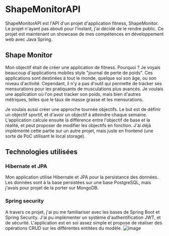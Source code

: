 # ShapeMonitorAPI
ShapeMonitorAPI est l'API d'un projet d'application fitness, ShapeMonitor. Le projet n'ayant pas abouti pour l'instant, j'ai décidé de le rendre public. Ce projet est maintenant un showcase de mes compétences en développement web avec Java Spring.


## Shape Monitor
Mon objectif était de créer une application de fitness. Pourquoi ? Je voyais beaucoup d'applications mobiles style "journal de perte de poids". Ces applications sont destinées à tout le monde, quelque soi son âge, ou son niveau d'activité. Cependant, il n'y a pas d'outil qui permette de tracker ses mensurations pour les pratiquants de musculations plus avancés. Je voulais une application où l'on peut tracker son poids, mais bien d'autres métriques, telles que le taux de masse grasse et les mensurations.

Je voulais aussi créer une approche tournée objectifs. Le but est de définir un objectif sportif, et d'avoir un objectif à atteindre chaque semaine. L'application calcule ensuite la différence entre l'objectif de base et la réalité, et peut proposer de modifier les objectifs en fonction. J'ai déjà implémenté cette partie sur un autre projet, mais juste en frontend (une sorte de PoC utilisant le local storage).

## Technologies utilisées

### Hibernate et JPA
Mon application utilise Hibernate et JPA pour la persistance des données. Les données sont à la base persistées sur une  base PostgreSQL, mais j'avais pour projet de la porter sur MongoDB.

### Spring security
A travers ce projet, j'ai pu me familiariser avec les bases de Spring Boot et Spring Security. J'ai pu implémenter un système d'authentification JWT, et de sécurité. L'application est en soi assez simple et propose de réaliser des opérations CRUD sur les différentes entitées du modèle.
![image](https://github.com/Piryth/ShapeMonitorAPI/assets/94105105/68169d0e-a988-474d-8740-83daa3594aaf)


